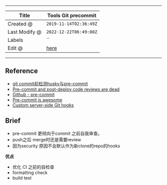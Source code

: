 -----

| Title         | Tools Git precommit                                  |
| ------------- | ---------------------------------------------------- |
| Created @     | `2019-11-14T02:36:49Z`                               |
| Last Modify @ | `2022-12-22T06:49:00Z`                               |
| Labels        | \`\`                                                 |
| Edit @        | [here](https://github.com/junxnone/xwiki/issues/117) |

-----

## Reference

  - [git
    commit前检测husky与pre-commit](https://www.jianshu.com/p/f0d31f92bfab)
  - [Pre-commit and post-deploy code reviews are
    dead](https://about.gitlab.com/blog/2019/01/31/pre-commit-post-deploy-is-dead/)
  - [Github - pre-commit](https://github.com/pre-commit)
  - [Pre-commit is
    awesome](https://blog.jerrycodes.com/pre-commit-is-awesome/)
  - [Custom server-side Git
    hooks](https://github.com/gitlabhq/gitlabhq/blob/master/doc/administration/custom_hooks.md)

## Brief

  - pre-commit 更倾向于commit 之前自我审查。
  - push之后 merge时还是需要review
  - 因为security 原因不会默认作为新clone的repo的hooks

**优点**

  - 优化 CI 之前的自检查
  - formatting check
  - build test
